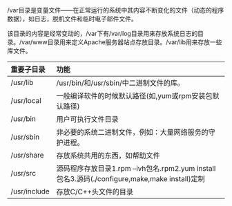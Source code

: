 /var目录是变量文件——在正常运行的系统中其内容不断变化的文件（动态的程序数据），如日志，脱机文件和临时电子邮件文件。

该目录的内容是经常变动的，/var下有/var/log目录用来存放系统日志的目录。/var/www目录用来定义Apache服务器站点存放目录。/var/lib用来存放一些库文件。

| 重要子目录 | 功能 |
| :--- | :--- |
| /usr/lib | /usr/bin/和/usr/sbin/中二进制文件的库。 |
| /usr/local | 一般编译软件的时候默认路径\(如,yum或rpm安装包默认路径\) |
| /usr/bin | 用户可执行文件目录 |
| /usr/sbin | 非必要的系统二进制文件，例如：大量网络服务的守护进程。 |
| /usr/share | 存放系统共用的东西，如帮助文件 |
| /usr/src | 源码程序存放目录1.rpm –ivh包名.rpm2.yum install包名3.源码\(./configure,make,make install\)定制 |
| /usr/include | 存放C/C++头文件的目录 |



